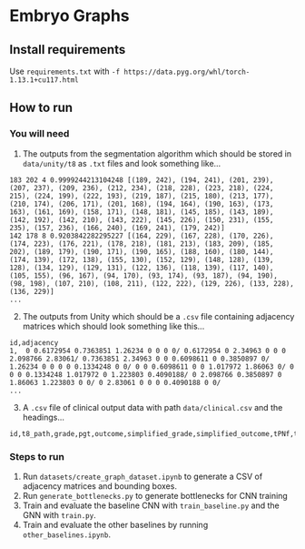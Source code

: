 # Embryo Graphs

## Install requirements
Use `requirements.txt` with `-f https://data.pyg.org/whl/torch-1.13.1+cu117.html`

## How to run
### You will need
1. The outputs from the segmentation algorithm which should be stored in `data/unity/t8` as `.txt` files and look something like...
```
183 202 4 0.9999244213104248 [(189, 242), (194, 241), (201, 239), (207, 237), (209, 236), (212, 234), (218, 228), (223, 218), (224, 215), (224, 199), (222, 193), (219, 187), (215, 180), (213, 177), (210, 174), (206, 171), (201, 168), (194, 164), (190, 163), (173, 163), (161, 169), (158, 171), (148, 181), (145, 185), (143, 189), (142, 192), (142, 210), (143, 222), (145, 226), (150, 231), (155, 235), (157, 236), (166, 240), (169, 241), (179, 242)]
142 178 8 0.9203842282295227 [(164, 229), (167, 228), (170, 226), (174, 223), (176, 221), (178, 218), (181, 213), (183, 209), (185, 202), (189, 179), (190, 171), (190, 165), (188, 160), (180, 144), (174, 139), (172, 138), (155, 130), (152, 129), (148, 128), (139, 128), (134, 129), (129, 131), (122, 136), (118, 139), (117, 140), (105, 155), (96, 167), (94, 170), (93, 174), (93, 187), (94, 190), (98, 198), (107, 210), (108, 211), (122, 222), (129, 226), (133, 228), (136, 229)]
...
```
2. The outputs from Unity which should be a `.csv` file containing adjacency matrices which should look something like this...
```
id,adjacency
1,  0 0.6172954 0.7363851 1.26234 0 0 0 0/ 0.6172954 0 2.34963 0 0 0 2.098766 2.83061/ 0.7363851 2.34963 0 0 0.6098611 0 0.3850897 0/ 1.26234 0 0 0 0 0.1334248 0 0/ 0 0 0.6098611 0 0 1.017972 1.86063 0/ 0 0 0 0.1334248 1.017972 0 1.223803 0.4090188/ 0 2.098766 0.3850897 0 1.86063 1.223803 0 0/ 0 2.83061 0 0 0 0.4090188 0 0/
...
```
3. A `.csv` file of clinical output data with path `data/clinical.csv` and the headings...
```
id,t8_path,grade,pgt,outcome,simplified_grade,simplified_outcome,tPNf,t2,t3,t4,t5,t6,t7,t8
```
### Steps to run
1. Run `datasets/create_graph_dataset.ipynb` to generate a CSV of adjacency matrices and bounding boxes.
2. Run `generate_bottlenecks.py` to generate bottlenecks for CNN training
3. Train and evaluate the baseline CNN with `train_baseline.py` and the GNN with `train.py`.
4. Train and evaluate the other baselines by running `other_baselines.ipynb`.
